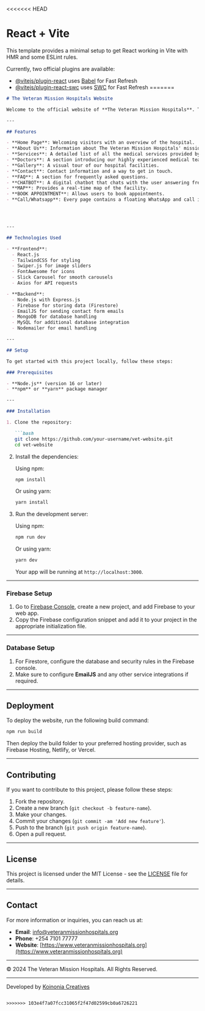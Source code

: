 <<<<<<< HEAD
# React + Vite

This template provides a minimal setup to get React working in Vite with HMR and some ESLint rules.

Currently, two official plugins are available:

- [@vitejs/plugin-react](https://github.com/vitejs/vite-plugin-react/blob/main/packages/plugin-react/README.md) uses [Babel](https://babeljs.io/) for Fast Refresh
- [@vitejs/plugin-react-swc](https://github.com/vitejs/vite-plugin-react-swc) uses [SWC](https://swc.rs/) for Fast Refresh
=======

```markdown
# The Veteran Mission Hospitals Website

Welcome to the official website of **The Veteran Mission Hospitals**. This website provides detailed information about the hospital, its services, doctors, and other useful resources. It also allows patients to book appointments and learn more about our specialized clinics.

---

## Features

- **Home Page**: Welcoming visitors with an overview of the hospital.
- **About Us**: Information about The Veteran Mission Hospitals' mission and vision.
- **Services**: A detailed list of all the medical services provided by the hospital.
- **Doctors**: A section introducing our highly experienced medical team.
- **Gallery**: A visual tour of our hospital facilities.
- **Contact**: Contact information and a way to get in touch.
- **FAQ**: A section for frequently asked questions.
- **CHATBOT**: A digital chatbot that chats with the user answering frequently asked questions from the user.
- **MAP**: Provides a real-time map of the facility.
- **BOOK APPOINTMENT**: Allows users to book appointments.
- **Call/Whatsapp**: Every page contains a floating WhatsApp and call icon to contact us easily.




---

## Technologies Used

- **Frontend**:
  - React.js
  - TailwindCSS for styling
  - Swiper.js for image sliders
  - FontAwesome for icons
  - Slick Carousel for smooth carousels
  - Axios for API requests

- **Backend**:
  - Node.js with Express.js
  - Firebase for storing data (Firestore)
  - EmailJS for sending contact form emails
  - MongoDB for database handling
  - MySQL for additional database integration
  - Nodemailer for email handling

---

## Setup

To get started with this project locally, follow these steps:

### Prerequisites

- **Node.js** (version 16 or later)
- **npm** or **yarn** package manager

---

### Installation

1. Clone the repository:

   ```bash
   git clone https://github.com/your-username/vet-website.git
   cd vet-website
   ```

2. Install the dependencies:

   Using npm:

   ```bash
   npm install
   ```

   Or using yarn:

   ```bash
   yarn install
   ```

3. Run the development server:

   Using npm:

   ```bash
   npm run dev
   ```

   Or using yarn:

   ```bash
   yarn dev
   ```

   Your app will be running at `http://localhost:3000`.

---

### Firebase Setup

1. Go to [Firebase Console](https://console.firebase.google.com/), create a new project, and add Firebase to your web app.
2. Copy the Firebase configuration snippet and add it to your project in the appropriate initialization file.

---

### Database Setup

1. For Firestore, configure the database and security rules in the Firebase console.
2. Make sure to configure **EmailJS** and any other service integrations if required.

---

## Deployment

To deploy the website, run the following build command:

```bash
npm run build
```

Then deploy the build folder to your preferred hosting provider, such as Firebase Hosting, Netlify, or Vercel.

---

## Contributing

If you want to contribute to this project, please follow these steps:

1. Fork the repository.
2. Create a new branch (`git checkout -b feature-name`).
3. Make your changes.
4. Commit your changes (`git commit -am 'Add new feature'`).
5. Push to the branch (`git push origin feature-name`).
6. Open a pull request.

---

## License

This project is licensed under the MIT License - see the [LICENSE](LICENSE) file for details.

---

## Contact

For more information or inquiries, you can reach us at:

- **Email**: info@veteranmissionhospitals.org
- **Phone**: +254 7101 77777
- **Website**: [https://www.veteranmissionhospitals.org](https://www.veteranmissionhospitals.org)

---

© 2024 The Veteran Mission Hospitals. All Rights Reserved.

---

Developed by [Koinonia Creatives](https://koinoniacreatives.com)
```

>>>>>>> 103e4f7a07fcc31065f2f47d02599cb0a6726221
